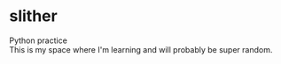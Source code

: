# slither
Python practice \
This is my space where I'm learning and will probably be super random. 
